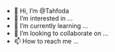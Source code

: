 - 👋 Hi, I’m @Tahfoda
- 👀 I’m interested in ...
- 🌱 I’m currently learning ...
- 💞️ I’m looking to collaborate on ...
- 📫 How to reach me ...

<!---
Tahfoda/Tahfoda is a ✨ special ✨ repository because its `README.md` (this file) appears on your GitHub profile.
You can click the Preview link to take a look at your changes.
--->
